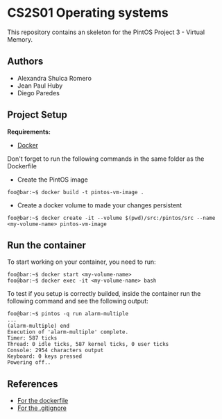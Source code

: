 CS2S01 Operating systems 
=======================

This repository contains an skeleton for the PintOS Project 3 - Virtual Memory.

## Authors

- Alexandra Shulca Romero
- Jean Paul Huby
- Diego Paredes

## Project Setup

**Requirements:**
- [Docker](https://docs.docker.com/get-docker/)

Don't forget to run the following commands in the same folder as the Dockerfile

- Create the PintOS image

```console
foo@bar:~$ docker build -t pintos-vm-image .
```

- Create a docker volume to made your changes persistent

```console
foo@bar:~$ docker create -it --volume $(pwd)/src:/pintos/src --name <my-volume-name> pintos-vm-image
```

## Run the container

To start working on your container, you need to run:

```console
foo@bar:~$ docker start <my-volume-name>
foo@bar:~$ docker exec -it <my-volume-name> bash
```

To test if you setup is correctly builded, inside the container run the following command and see the following output:

```console
foo@bar:~$ pintos -q run alarm-multiple
...
(alarm-multiple) end
Execution of 'alarm-multiple' complete.
Timer: 587 ticks
Thread: 0 idle ticks, 587 kernel ticks, 0 user ticks
Console: 2954 characters output
Keyboard: 0 keys pressed
Powering off..
```


## References

- [For the dockerfile](https://github.com/JohnStarich/docker-pintos)
- [For the .gitignore](https://github.com/Berkeley-CS162/group0/blob/master/.gitignore)

